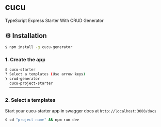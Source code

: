 # cucu
TypeScript Express Starter With CRUD Generator

## ⚙️ Installation

```sh
$ npm install -g cucu-generator
```

### 1. Create the app

```bash
$ cucu-starter
? Select a templates (Use arrow keys)
❯ crud-generator 
  cucu-project-starter 
  ──────────────
```

### 2. Select a templates 

Start your cucu-starter app in swagger docs at `http://localhost:3000/docs`

```bash
$ cd "project name" && npm run dev
```
